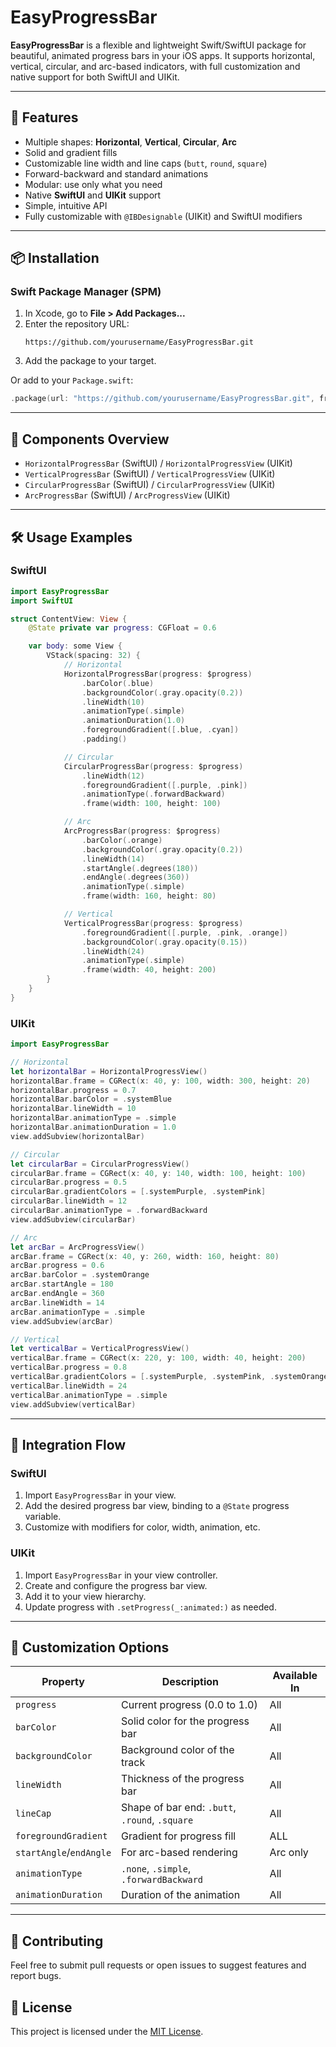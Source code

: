 # EasyProgressBar

**EasyProgressBar** is a flexible and lightweight Swift/SwiftUI package for beautiful, animated progress bars in your iOS apps. It supports horizontal, vertical, circular, and arc-based indicators, with full customization and native support for both SwiftUI and UIKit.

---

## 🚀 Features

- Multiple shapes: **Horizontal**, **Vertical**, **Circular**, **Arc**
- Solid and gradient fills
- Customizable line width and line caps (`butt`, `round`, `square`)
- Forward-backward and standard animations
- Modular: use only what you need
- Native **SwiftUI** and **UIKit** support
- Simple, intuitive API
- Fully customizable with `@IBDesignable` (UIKit) and SwiftUI modifiers

---

## 📦 Installation

### Swift Package Manager (SPM)

1. In Xcode, go to **File > Add Packages...**
2. Enter the repository URL:
   ```
   https://github.com/yourusername/EasyProgressBar.git
   ```
3. Add the package to your target.

Or add to your `Package.swift`:

```swift
.package(url: "https://github.com/yourusername/EasyProgressBar.git", from: "1.0.0")
```

---

## 🧩 Components Overview

- `HorizontalProgressBar` (SwiftUI)  / `HorizontalProgressView` (UIKit)
- `VerticalProgressBar`   (SwiftUI)  / `VerticalProgressView`   (UIKit)
- `CircularProgressBar`   (SwiftUI)  / `CircularProgressView`   (UIKit)
- `ArcProgressBar`        (SwiftUI)  / `ArcProgressView`        (UIKit)

---

## 🛠 Usage Examples

### SwiftUI

```swift
import EasyProgressBar
import SwiftUI

struct ContentView: View {
    @State private var progress: CGFloat = 0.6

    var body: some View {
        VStack(spacing: 32) {
            // Horizontal
            HorizontalProgressBar(progress: $progress)
                .barColor(.blue)
                .backgroundColor(.gray.opacity(0.2))
                .lineWidth(10)
                .animationType(.simple)
                .animationDuration(1.0)
                .foregroundGradient([.blue, .cyan])
                .padding()

            // Circular
            CircularProgressBar(progress: $progress)
                .lineWidth(12)
                .foregroundGradient([.purple, .pink])
                .animationType(.forwardBackward)
                .frame(width: 100, height: 100)

            // Arc
            ArcProgressBar(progress: $progress)
                .barColor(.orange)
                .backgroundColor(.gray.opacity(0.2))
                .lineWidth(14)
                .startAngle(.degrees(180))
                .endAngle(.degrees(360))
                .animationType(.simple)
                .frame(width: 160, height: 80)

            // Vertical
            VerticalProgressBar(progress: $progress)
                .foregroundGradient([.purple, .pink, .orange])
                .backgroundColor(.gray.opacity(0.15))
                .lineWidth(24)
                .animationType(.simple)
                .frame(width: 40, height: 200)
        }
    }
}
```

### UIKit

```swift
import EasyProgressBar

// Horizontal
let horizontalBar = HorizontalProgressView()
horizontalBar.frame = CGRect(x: 40, y: 100, width: 300, height: 20)
horizontalBar.progress = 0.7
horizontalBar.barColor = .systemBlue
horizontalBar.lineWidth = 10
horizontalBar.animationType = .simple
horizontalBar.animationDuration = 1.0
view.addSubview(horizontalBar)

// Circular
let circularBar = CircularProgressView()
circularBar.frame = CGRect(x: 40, y: 140, width: 100, height: 100)
circularBar.progress = 0.5
circularBar.gradientColors = [.systemPurple, .systemPink]
circularBar.lineWidth = 12
circularBar.animationType = .forwardBackward
view.addSubview(circularBar)

// Arc
let arcBar = ArcProgressView()
arcBar.frame = CGRect(x: 40, y: 260, width: 160, height: 80)
arcBar.progress = 0.6
arcBar.barColor = .systemOrange
arcBar.startAngle = 180
arcBar.endAngle = 360
arcBar.lineWidth = 14
arcBar.animationType = .simple
view.addSubview(arcBar)

// Vertical
let verticalBar = VerticalProgressView()
verticalBar.frame = CGRect(x: 220, y: 100, width: 40, height: 200)
verticalBar.progress = 0.8
verticalBar.gradientColors = [.systemPurple, .systemPink, .systemOrange]
verticalBar.lineWidth = 24
verticalBar.animationType = .simple
view.addSubview(verticalBar)
```

---

## 🔗 Integration Flow

### SwiftUI
1. Import `EasyProgressBar` in your view.
2. Add the desired progress bar view, binding to a `@State` progress variable.
3. Customize with modifiers for color, width, animation, etc.

### UIKit
1. Import `EasyProgressBar` in your view controller.
2. Create and configure the progress bar view.
3. Add it to your view hierarchy.
4. Update progress with `.setProgress(_:animated:)` as needed.

---

## 🎨 Customization Options

| Property              | Description                                  | Available In         |
|-----------------------|----------------------------------------------|----------------------|
| `progress`            | Current progress (0.0 to 1.0)                | All                  |
| `barColor`            | Solid color for the progress bar             | All                  |
| `backgroundColor`     | Background color of the track                | All                  |
| `lineWidth`           | Thickness of the progress bar                | All                  |
| `lineCap`             | Shape of bar end: `.butt`, `.round`, `.square` | All               |
| `foregroundGradient`  | Gradient for progress fill                   | ALL                  |
| `startAngle`/`endAngle` | For arc-based rendering                    | Arc only             |
| `animationType`       | `.none`, `.simple`, `.forwardBackward`       | All                  |
| `animationDuration`   | Duration of the animation                    | All                  |

---

## 🤝 Contributing
Feel free to submit pull requests or open issues to suggest features and report bugs.

## 📄 License

This project is licensed under the [MIT License](LICENSE). 
